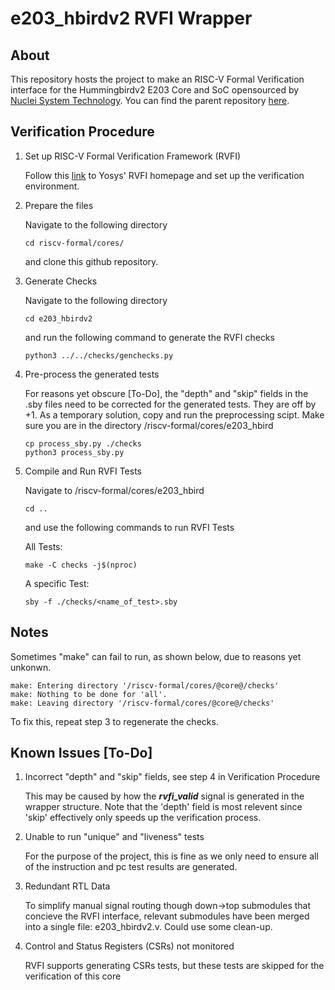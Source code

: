 e203_hbirdv2 RVFI Wrapper
===============================

About
-----

This repository hosts the project to make an RISC-V Formal Verification interface for the Hummingbirdv2 E203 Core and SoC opensourced by [Nuclei System Technology](www.nucleisys.com). You can find the parent repository [here](https://github.com/riscv-mcu/e203_hbirdv2).

Verification Procedure
-----

1. Set up RISC-V Formal Verification Framework (RVFI)
    
    Follow this [link](https://github.com/YosysHQ/riscv-formal) to Yosys' RVFI homepage and set up the verification environment.

2. Prepare the files

    Navigate to the following directory

    ```
    cd riscv-formal/cores/
    ```

    and clone this github repository.

3. Generate Checks

    Navigate to the following directory
    ```
    cd e203_hbirdv2
    ```

    and run the following command to generate the RVFI checks
    ```
    python3 ../../checks/genchecks.py
    ```

4. Pre-process the generated tests

    For reasons yet obscure [To-Do], the "depth" and "skip" fields in the .sby files need to be corrected for the generated tests. They are off by +1. As a temporary solution, copy and run the preprocessing scipt. Make sure you are in the directory /riscv-formal/cores/e203_hbird
    ```
    cp process_sby.py ./checks
    python3 process_sby.py
    ```

5. Compile and Run RVFI Tests

    Navigate to /riscv-formal/cores/e203_hbird
    ```
    cd ..
    ```

    and use the following commands to run RVFI Tests
   
    All Tests:
    ```
    make -C checks -j$(nproc)
    ```

    A specific Test:
    ```
    sby -f ./checks/<name_of_test>.sby
    ```

Notes
-----
Sometimes "make" can fail to run, as shown below, due to reasons yet unkonwn.
```
make: Entering directory '/riscv-formal/cores/@core@/checks'
make: Nothing to be done for 'all'.
make: Leaving directory '/riscv-formal/cores/@core@/checks'
```
To fix this, repeat step 3 to regenerate the checks.
    

Known Issues [To-Do]
-----

1. Incorrect "depth" and "skip" fields, see step 4 in Verification Procedure

    This may be caused by how the **_rvfi_valid_** signal is generated in the wrapper structure. Note that the 'depth' field is most relevent since 'skip' effectively only speeds up the verification process.

2. Unable to run "unique" and "liveness" tests

    For the purpose of the project, this is fine as we only need to ensure all of the instruction and pc test results are generated.

3. Redundant RTL Data

   To simplify manual signal routing though down->top submodules that concieve the RVFI interface, relevant submodules have been merged into a single file: e203_hbirdv2.v. Could use some clean-up.

4. Control and Status Registers (CSRs) not monitored

   RVFI supports generating CSRs tests, but these tests are skipped for the verification of this core 
